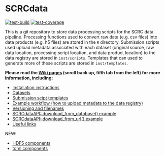 # SCRCdata

[![test-build](https://github.com/ScottishCovidResponse/SCRCdata/workflows/build/badge.svg)](https://github.com/ScottishCovidResponse/SCRCdata/actions)
[![test-coverage](https://codecov.io/gh/ScottishCovidResponse/SCRCdata/branch/master/graph/badge.svg)](https://codecov.io/gh/ScottishCovidResponse/SCRCdata/branch/master)

This is a git repository to store data processing scripts for the SCRC data pipeline. Processing functions used to convert raw data (e.g. csv files) into data products (e.g. h5 files) are stored in the `R` directory. Submission scripts used upload metadata associated with each dataset (original source, raw data location, processing script location, and data product location) to the data registry are stored in `inst/scripts`. Templates that can used to generate more of these scripts are stored in `inst/templates`.

**Please read the [Wiki pages](https://github.com/ScottishCovidResponse/SCRCdata/wiki)
 (scroll back up, fifth tab from the left) for more information, including:**

* [Installation instructions](https://github.com/ScottishCovidResponse/SCRCdata/wiki)
* [Datasets](https://github.com/ScottishCovidResponse/SCRCdata/wiki/Datasets)
* [Submission scipt templates](https://github.com/ScottishCovidResponse/SCRCdata/wiki/Submission-script-templates)
* [Example workflow (how to upload metadata to the data registry)](https://github.com/ScottishCovidResponse/SCRCdata/wiki/Workflow)
* [Versioning and filenames](https://github.com/ScottishCovidResponse/SCRCdata/wiki/Versioning-and-filenames)
* [SCRCdataAPI::download_from_database() example](https://github.com/ScottishCovidResponse/SCRCdata/wiki/download_from_database()-example)
* [SCRCdataAPI::download_from_url() example](https://github.com/ScottishCovidResponse/SCRCdata/wiki/download_from_url()-example)
* [Useful links](https://github.com/ScottishCovidResponse/SCRCdata/wiki/Useful-links)

NEW!

* [HDF5 components](https://github.com/ScottishCovidResponse/SCRCdata/wiki/HDF5-components)
* [toml components](https://github.com/ScottishCovidResponse/SCRCdata/wiki/TOML-components)
